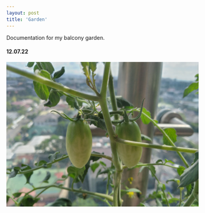 ```yaml
---
layout: post
title: 'Garden'
---
```


Documentation for my balcony garden.

#### 12.07.22
![Server](https://raw.githubusercontent.com/arneldy/arneldy.github.io/gh-pages/assets/img//projects/garden/20221207_104006.jpg)